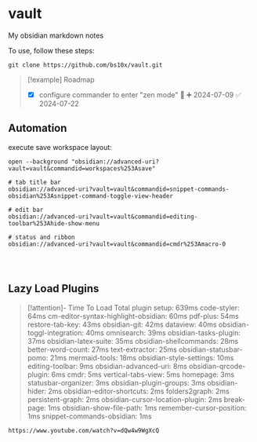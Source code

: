 
# vault

My obsidian markdown notes

To use, follow these steps:

```
git clone https://github.com/bs10x/vault.git
``` 


>[!example] Roadmap
>- [x] configure commander to enter "zen mode" 🔽 ➕ 2024-07-09 ✅ 2024-07-22






## Automation

execute save workspace layout:
```
open --background "obsidian://advanced-uri?vault=vault&commandid=workspaces%253Asave"
```


```
# tab title bar
obsidian://advanced-uri?vault=vault&commandid=snippet-commands-obsidian%253Asnippet-command-toggle-view-header

# edit bar
obsidian://advanced-uri?vault=vault&commandid=editing-toolbar%253Ahide-show-menu

# status and ribbon
obsidian://advanced-uri?vault=vault&commandid=cmdr%253Amacro-0




```




## Lazy Load Plugins

>[!attention]- Time To Load
> Total plugin setup: 639ms
> code-styler: 64ms
> cm-editor-syntax-highlight-obsidian: 60ms
> pdf-plus: 54ms
> restore-tab-key: 43ms
> obsidian-git: 42ms
> dataview: 40ms
> obsidian-toggl-integration: 40ms
> omnisearch: 39ms
> obsidian-tasks-plugin: 37ms
> obsidian-latex-suite: 35ms
> obsidian-shellcommands: 28ms
> better-word-count: 27ms
> text-extractor: 25ms
> obsidian-statusbar-pomo: 21ms
> mermaid-tools: 18ms
> obsidian-style-settings: 10ms
> editing-toolbar: 9ms
> obsidian-advanced-uri: 8ms
> obsidian-qrcode-plugin: 6ms
> cmdr: 5ms
> vertical-tabs-view: 5ms
> homepage: 3ms
> statusbar-organizer: 3ms
> obsidian-plugin-groups: 3ms
> obsidian-hider: 2ms
> obsidian-editor-shortcuts: 2ms
> folders2graph: 2ms
> persistent-graph: 2ms
> obsidian-cursor-location-plugin: 2ms
> break-page: 1ms
> obsidian-show-file-path: 1ms
> remember-cursor-position: 1ms
> snippet-commands-obsidian: 1ms


```qrcode
https://www.youtube.com/watch?v=dQw4w9WgXcQ
```
